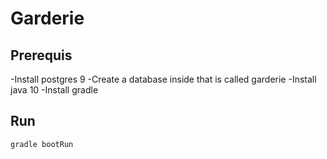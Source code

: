 Garderie
================================================================================


Prerequis
-----------

-Install postgres 9
-Create a database inside that is called garderie
-Install java 10
-Install gradle

Run
-------------

    gradle bootRun
